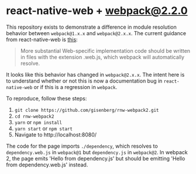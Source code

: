 react-native-web + webpack@2.2.0
====
This repository exists to demonstrate a difference in module resolution behavior between `webpack@1.x.x` and `webpack@2.x.x`. The current guidance from react-native-web is [this](https://github.com/necolas/react-native-web/blob/master/docs/guides/react-native.md):

> More substantial Web-specific implementation code should be written in files with the extension .web.js, which webpack will automatically resolve.

It looks like this behavior has changed in `webpack@2.x.x`. The intent here is to understand whether or not this is now a documentation bug in `react-native-web` or if this is a regression in `webpack`.

To reproduce, follow these steps:

1. `git clone https://github.com/gisenberg/rnw-webpack2.git`
2. `cd rnw-webpack2`
3. `yarn` or `npm install`
4. `yarn start` or `npm start`
5. Navigate to http://localhost:8080/

The code for the page imports `./dependency`, which resolves to `dependency.web.js` in `webpack@1` but `dependency.js` in `webpack@2`. In webpack 2, the page emits 'Hello from dependency.js' but should be emitting 'Hello from dependency.web.js' instead.
